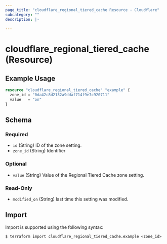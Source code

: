 ```yaml
---
page_title: "cloudflare_regional_tiered_cache Resource - Cloudflare"
subcategory: ""
description: |-
  
---
```


# cloudflare_regional_tiered_cache (Resource)



## Example Usage

```terraform
resource "cloudflare_regional_tiered_cache" "example" {
  zone_id = "0da42c8d2132a9ddaf714f9e7c920711"
  value   = "on"
}
```
<!-- schema generated by tfplugindocs -->
## Schema

### Required

- `id` (String) ID of the zone setting.
- `zone_id` (String) Identifier

### Optional

- `value` (String) Value of the Regional Tiered Cache zone setting.

### Read-Only

- `modified_on` (String) last time this setting was modified.

## Import

Import is supported using the following syntax:

```shell
$ terraform import cloudflare_regional_tiered_cache.example <zone_id>
```
